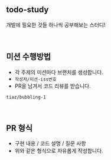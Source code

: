 ## todo-study
개발에 필요한 것들 하나씩 공부해보는 스터디!

<br/>

## 미션 수행방법
- 각 주제의 미션마다 브랜치를 생성합니다.
- `작성자/미션-iss번호`
- PR을 남겨서 코드 리뷰를 받습니다.
```
tiaz/bubbling-1 
```

<br/>

## PR 형식
- 구현 내용 / 코드 설명 / 질문 사항
- 위와 같은 형식으로 자유롭게 작성합니다.
